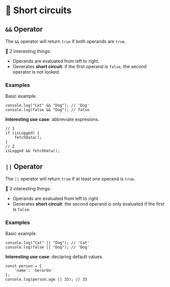 # 🔌 Short circuits

## `&&` Operator

The `&&` operator will return `true` if both operands are `true`.

🧐 2 interesting things:

- Operands are evaluated from left to right.
- Generates **short circuit**: if the first operand is `false`, the second operator is not looked.

### Examples

Basic example.
```
console.log("Cat" && "Dog"); // 'Dog'
console.log(false && "Dog"); // false
```

**Interesting use case**: abbreviate expresions.
```
// 1
if (isLogged) {
    fetchData();
}
// 2
isLogged && fetchData();
```

## `||` Operator

The `||` operator will return `true` if at least one operand is `true`.

🧐 2 interesting things:

- Operands are evaluated from left to right.
- Generates **short circuit**: the second operand is only evaluated if the first is `false`.

### Examples

Basic example.
```
console.log("Cat" || "Dog"); // 'Cat'
console.log(false || "Dog"); // 'Dog'
```

**Interesting use case**: declaring default values.

```
const person = { 
    'name': 'Gerardo'
};
console.log(person.age || 33); // 33
```